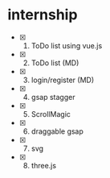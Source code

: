 # internship
- [x] 1) ToDo list using vue.js
- [x] 2) ToDo list (MD)
- [x] 3) login/register (MD)
- [x] 4) gsap stagger
- [x] 5) ScrollMagic
- [x] 6) draggable gsap
- [x] 7) svg
- [x] 8) three.js

